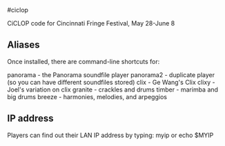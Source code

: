 #ciclop

CiCLOP code for Cincinnati Fringe Festival, May 28-June 8

## Aliases

Once installed, there are command-line shortcuts for:

panorama - the Panorama soundfile player
panorama2 - duplicate player (so you can have different soundfiles stored)
clix - Ge Wang's Clix
clixy - Joel's variation on clix
granite - crackles and drums
timber - marimba and big drums
breeze - harmonies, melodies, and arpeggios

## IP address

Players can find out their LAN IP address by typing:
 myip
 or
 echo $MYIP


